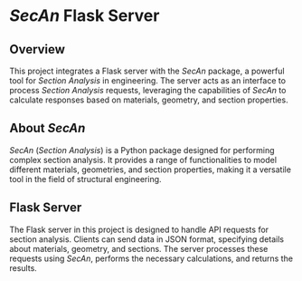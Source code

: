 # <i>SecAn</i> Flask Server
## Overview
This project integrates a Flask server with the <i>SecAn</i> package, a powerful tool for <i>Section Analysis</i> in engineering. The server acts as an interface to process <i>Section Analysis</i> requests, leveraging the capabilities of <i>SecAn</i> to calculate responses based on materials, geometry, and section properties.

## About <i>SecAn</i>
<i>SecAn</i> (<i>Section Analysis</i>) is a Python package designed for performing complex section analysis. It provides a range of functionalities to model different materials, geometries, and section properties, making it a versatile tool in the field of structural engineering.

## Flask Server
The Flask server in this project is designed to handle API requests for section analysis. Clients can send data in JSON format, specifying details about materials, geometry, and sections. The server processes these requests using <i>SecAn</i>, performs the necessary calculations, and returns the results.